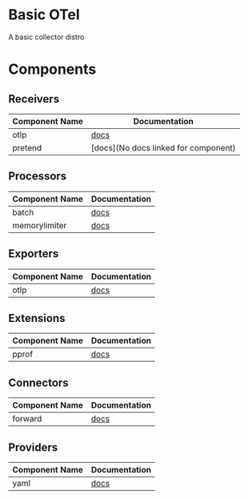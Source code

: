# Basic OTel

A basic collector distro

# Components

## Receivers

| Component Name | Documentation |
| -------------- | ------------- |
| otlp | [docs](https://www.github.com/open-telemetry/opentelemetry-collector/tree/main/receiver/otlpreceiver/README.md) |
| pretend | [docs](No docs linked for component) |


## Processors

| Component Name | Documentation |
| -------------- | ------------- |
| batch | [docs](https://www.github.com/open-telemetry/opentelemetry-collector/tree/main/processor/batchprocessor/README.md) |
| memorylimiter | [docs](https://www.github.com/open-telemetry/opentelemetry-collector/tree/main/processor/memorylimiterprocessor/README.md) |


## Exporters

| Component Name | Documentation |
| -------------- | ------------- |
| otlp | [docs](https://www.github.com/open-telemetry/opentelemetry-collector/tree/main/exporter/otlpexporter/README.md) |


## Extensions

| Component Name | Documentation |
| -------------- | ------------- |
| pprof | [docs](https://www.github.com/open-telemetry/opentelemetry-collector-contrib/tree/main/extension/pprofextension/README.md) |


## Connectors

| Component Name | Documentation |
| -------------- | ------------- |
| forward | [docs](https://www.github.com/open-telemetry/opentelemetry-collector/tree/main/connector/forwardconnector/README.md) |


## Providers

| Component Name | Documentation |
| -------------- | ------------- |
| yaml | [docs](https://www.github.com/open-telemetry/opentelemetry-collector/tree/main/confmap/provider/yamlprovider) |

